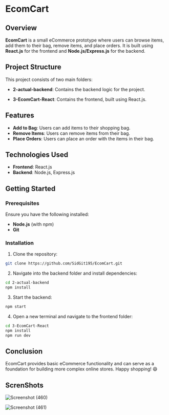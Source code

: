 # EcomCart

## Overview
**EcomCart** is a small eCommerce prototype where users can browse items, add them to their bag, remove items, and place orders. It is built using **React.js** for the frontend and **Node.js/Express.js** for the backend.

## Project Structure
This project consists of two main folders:

- **2-actual-backend**: Contains the backend logic for the project.

- **3-EcomCart-React**: Contains the frontend, built using React.js.

## Features
- **Add to Bag**: Users can add items to their shopping bag.
- **Remove Items**: Users can remove items from their bag.
- **Place Orders**: Users can place an order with the items in their bag.

## Technologies Used
- **Frontend**: React.js
- **Backend**: Node.js, Express.js

## Getting Started

### Prerequisites
Ensure you have the following installed:
- **Node.js** (with npm)
- **Git**

### Installation

1. Clone the repository:
```bash
git clone https://github.com/SidGit195/EcomCart.git
```

2. Navigate into the backend folder and install dependencies:
```bash
cd 2-actual-backend
npm install
```

3. Start the backend:
```bash
npm start
```

4. Open a new terminal and navigate to the frontend folder:
```bash
cd 3-EcomCart-React
npm install
npm run dev
```

## Conclusion
EcomCart provides basic eCommerce functionality and can serve as a foundation for building more complex online stores. Happy shopping! 😄

## ScrenShots
![Screenshot (460)](https://github.com/user-attachments/assets/2a9e7077-4b08-4100-9eee-02e51780a886)



![Screenshot (461)](https://github.com/user-attachments/assets/ba3663e6-7dbd-45cf-80c5-e939e69f473e)
